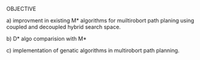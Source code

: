 

OBJECTIVE

a) improvment in existing M* algorithms for muiltirobort path planing using coupled and decoupled hybrid search space.

b) D* algo comparision with M*

c) implementation of  genatic algorithms in multirobort path planning.




















